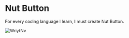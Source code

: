 # Nut Button
For every coding language I learn, I must create Nut Button.

![WriytNv](https://user-images.githubusercontent.com/75279704/142511218-5ddd8abd-b2bd-4b2a-b031-ad84a3d4005c.jpg)
